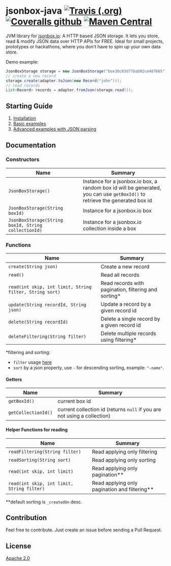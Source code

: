 # jsonbox-java  [![Travis (.org)](https://img.shields.io/travis/leonardiwagner/jsonbox-java?style=flat-square&logo=travis)](https://travis-ci.org/leonardiwagner/jsonbox-java) [![Coveralls github](https://img.shields.io/coveralls/github/leonardiwagner/jsonbox-java?style=flat-square)](https://coveralls.io/github/leonardiwagner/jsonbox-java) [![Maven Central](https://img.shields.io/maven-central/v/io.jsonbox/jsonbox?color=light-green&logo=java&style=flat-square)](https://search.maven.org/artifact/io.jsonbox/jsonbox)

JVM library for [jsonbox.io](https://jsonbox.io): A HTTP based JSON storage. It lets you store, read & modify JSON data over HTTP APIs for FREE. Ideal for small projects, prototypes or hackathons, where you don't have to spin up your own data store.

Demo example:
```java
JsonBoxStorage storage = new JsonBoxStorage("box30c83d77bab82ce487665");
// create a new record
storage.create(adapter.toJson(new Record("john")));
// read records
List<Record> records = adapter.fromJson(storage.read());
```
## Starting Guide
1. [Installation](https://github.com/leonardiwagner/jsonbox-java/wiki/Usage-examples#1-add-jsonbox-library-in-your-project-dependencies-if-you-are-using-gradle-scala-or-kotlin-see-their-dependency-script-here-for-clojure-we-have--an-exclusive-guide-here)
2. [Basic examples](https://github.com/leonardiwagner/jsonbox-java/wiki/Usage-examples#4-now-you-can-use-any-function-from-the-documentation-to-create-read-update-and-delete-records-in-your-store-or-collection-see-examples)
3. [Advanced examples with JSON parsing](https://github.com/leonardiwagner/jsonbox-java/wiki/Usage-examples-with-JSON-parsing)

## Documentation

### Constructors

| Name | Summary |
|-----|---|
|`JsonBoxStorage()`                       | Instance for a jsonbox.io box, a random box id will be generated, you can use `getBoxId()` to retrieve the generated box id |
|`JsonBoxStorage(String boxId)`                       | Instance for a jsonbox.io box |
|`JsonBoxStorage(String boxId, String collectionId)`  | Instance for a jsonbox.io collection inside a box |

### Functions

| Name | Summary |
|-----|---|
|`create(String json)`                       | Create a new record |
|`read()`  | Read all records |
|`read(int skip, int limit, String filter, String sort)` | Read records with pagination, filtering and sorting* |
|`update(String recordId, String json)`  | Update a record by a given record id |
|`delete(String recordId)` | Delete a single record by a given record id |
|`deleteFiltering(String filter)` | Delete multiple records using filtering*|

*filtering and sorting:
- `filter` usage [here](https://github.com/vasanthv/jsonbox#filtering)
- `sort` by a json property, use `-` for descending sorting, example: `"-name"`.

#### Getters
| Name | Summary |
|-----|---|
|`getBoxId()` | current box id |
|`getCollectionId()` | current collection id (returns `null` if you are not using a collection) |

#### Helper Functions for reading
| Name | Summary |
|-----|---|
|`readFiltering(String filter)`  | Read applying only filtering |
|`readSorting(String sort)` | Read applying only sorting |
|`read(int skip, int limit)`  | Read applying only pagination** |
|`read(int skip, int limit, String filter)` | Read applying only pagination and filtering** |

**default sorting is `_createdOn` desc.

## Contribution

Feel free to contribute. Just create an issue before sending a Pull Request.

## License

[Apache 2.0][apache-license]

[apache-license]:./LICENSE
